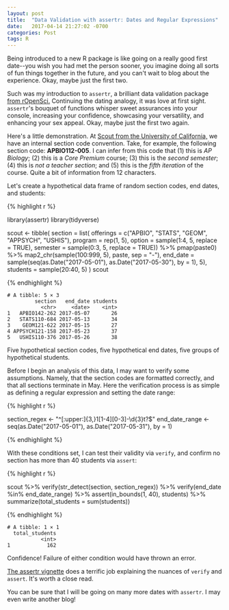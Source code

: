 ```yaml
---
layout: post
title:  "Data Validation with assertr: Dates and Regular Expressions"
date:   2017-04-14 21:27:02 -0700
categories: Post
tags: R
---
```


Being introduced to a new R package is like going on a really good first date--you wish you had met the person sooner, you 
imagine doing all sorts of fun things together in the future, and you can't wait to blog about the experience. Okay, maybe just the 
first two. 

Such was my introduction to `assertr`, a brilliant data validation package [from rOpenSci.](https://ropensci.org/) Continuing the
dating analogy, it was love at first sight. `assertr`'s bouquet of functions whisper sweet assurances into your console, 
increasing your confidence, showcasing your versatility, and enhancing your sex appeal. Okay, maybe just the first two again.

<!--more-->

Here's a little demonstration. At [Scout from the University of California,](https://www.ucscout.org/) we have an internal section code convention.
Take, for example, the following section code: **APBIO112-005**. I can infer from this code that (1) this is *AP Biology*; (2) this is
a *Core Premium* course; (3) this is the *second semester*; (4) this is *not a teacher section*; and (5) this is the *fifth iteration* of the course. Quite a bit of information
from 12 characters.

Let's create a hypothetical data frame of random section codes, end dates, and students:

{% highlight r %}

library(assertr)
library(tidyverse)

scout <- tibble(
  section = list(
    offerings = c("APBIO", "STATS", "GEOM", "APPSYCH", "USHIS"),
    program = rep(1, 5),
    option = sample(1:4, 5, replace = TRUE),
    semester = sample(0:3, 5, replace = TRUE)) %>% 
    pmap(paste0) %>% 
    map2_chr(sample(100:999, 5), paste, sep = "-"),
  end_date = sample(seq(as.Date("2017-05-01"), as.Date("2017-05-30"), by = 1), 5),
  students = sample(20:40, 5)
)
scout

{% endhighlight %}

```
# A tibble: 5 × 3
         section   end_date students
           <chr>     <date>    <int>
1   APBIO142-262 2017-05-07       26
2   STATS110-684 2017-05-13       34
3    GEOM121-622 2017-05-15       27
4 APPSYCH121-158 2017-05-23       37
5   USHIS110-376 2017-05-26       38

```

Five hypothetical section codes, five hypothetical end dates, five groups of hypothetical students.

Before I begin an analysis of this data, I may want to verify some assumptions. Namely, that the section codes are formatted correctly,
and that all sections terminate in May. Here the verification process is as simple as defining a regular expression and 
setting the date range:

{% highlight r %}

section_regex <- "^[:upper:]{3,}1[1-4][0-3]-\\d{3}t?$"
end_date_range <- seq(as.Date("2017-05-01"), as.Date("2017-05-31"), by = 1)

{% endhighlight %}

With these conditions set, I can test their validity via `verify`, and confirm no section has more than 40 students via `assert`:

{% highlight r %}

scout %>% 
  verify(str_detect(section, section_regex)) %>% 
  verify(end_date %in% end_date_range) %>% 
  assert(in_bounds(1, 40), students) %>% 
  summarize(total_students = sum(students))

{% endhighlight %}

```
# A tibble: 1 × 1
  total_students
           <int>
1            162
```

Confidence! Failure of either condition would have thrown an error.

[The assertr vignette](https://cran.r-project.org/web/packages/assertr/vignettes/assertr.html) does a terrific job explaining the nuances of `verify` and `assert`. 
It's worth a close read.

You can be sure that I will be going on many more dates with `assertr`. I may even write another blog!





